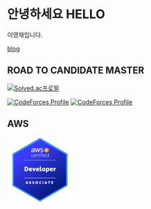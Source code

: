 # 안녕하세요 HELLO

이영재입니다.

[blog](https://leeyeongjae1.github.io) 

## ROAD TO CANDIDATE MASTER
[![Solved.ac프로필](http://mazassumnida.wtf/api/generate_badge?boj=Rose)](https://solved.ac/Rose)

[![CodeForces Profile](https://cf.leed.at?id=Rose)](https://codeforces.com/profile/Rose)
[![CodeForces Profile](https://cf.leed.at?id=Daisy)](https://codeforces.com/profile/Daisy)

## AWS
<img src="./badges/aws-certified-developer-associate.png" onclick="window.open('https://www.credly.com/earner/earned/badge/41c06f57-48f5-428e-b0b2-a4ac1e8cbbd4')" width="30%" height="30%" />